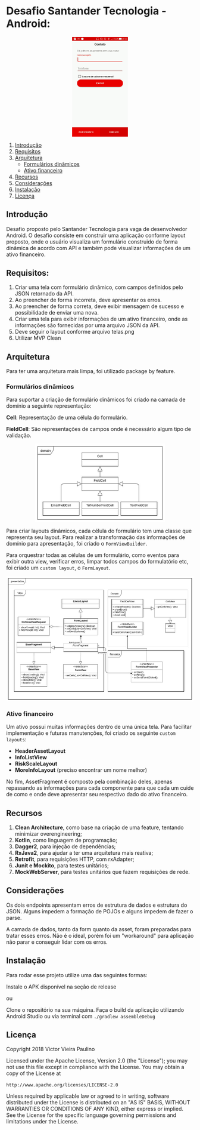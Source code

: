 # Desafio Santander Tecnologia - Android:

<p align="center">
  <img src="images/app.gif" align="center" width=150>
</p>

1. [Introdução](#introduction) 
2. [Requisitos](#requirements) 
3. [Arquitetura](#architecture) 
   * [Formulários dinâmicos](#form) 
   * [Ativo financeiro](#asset) 
4. [Recursos](#resources)
5. [Considerações](#considerations)
5. [Instalação](#setup)  
6. [Licença](#license)
<a name="introduction" />

## Introdução

Desafio proposto pelo Santander Tecnologia para vaga de desenvolvedor Android. O desafio consiste em construir uma aplicação conforme layout proposto, onde o usuário visualiza um formulário construido de forma dinâmica de acordo com API e também pode visualizar informações de um ativo financeiro.
<a name="requirements" />

## Requisitos:

1. Criar uma tela com formulário dinâmico, com campos definidos pelo JSON retornado da API.
2. Ao preencher de forma incorreta, deve apresentar os erros.
3. Ao preencher de forma correta, deve exibir mensagem de sucesso e possibilidade de enviar uma nova.
4. Criar uma tela para exibir informações de um ativo financeiro, onde as informações são fornecidas por uma arquivo JSON da API.
5. Deve seguir o layout conforme arquivo telas.png
6. Utilizar MVP Clean
<a name="architecture" />

## Arquitetura

Para ter uma arquitetura mais limpa, foi utilizado package by feature. 
<a name="form" />

### Formulários dinâmicos

Para suportar a criação de formulário dinâmicos foi criado na camada de domínio a seguinte representação:

**Cell**: Representação de uma célula do formulário. 

**FieldCell**: São representações de campos onde é necessário algum tipo de validação. 

<p align="center">
  <img src="images/domain_layer.jpeg" align="center" width=350>
</p>

Para criar layouts dinâmicos, cada célula do formulário tem uma classe que representa seu layout. Para realizar a transformação das informações de domínio para apresentação, foi criado o ```FormViewBuilder```.

Para orquestrar todas as células de um formulário, como eventos para exibir outra view, verificar erros, limpar todos campos do formulatório etc, foi criado um ```custom layout```, o ```FormLayout```.

<p align="center">
  <img src="images/cell_presentation_layer.jpeg" align="center" width=750>
</p>
<a name="asset" />

### Ativo financeiro

Um ativo possui muitas informações dentro de uma única tela. Para facilitar implementação e futuras manutenções, foi criado os seguinte ```custom layouts```:

* **HeaderAssetLayout**
* **InfoListView**
* **RiskScaleLayout**
* **MoreInfoLayout** (preciso encontrar um nome melhor)

No fim, AssetFragment é composto pela combinação deles, apenas repassando as informações para cada componente para que cada um cuide de como e onde deve apresentar seu respectivo dado do ativo financeiro.
<a name="resources" />

## Recursos

 1. **Clean Architecture**, como base na criação de uma feature, tentando minimizar overengineering;
 2. **Kotlin**, como linguagem de programação;
 3. **Dagger2**, para injeção de dependências;
 4. **RxJava2**, para ajudar a ter uma arquitetura mais reativa;
 5. **Retrofit**, para requisições HTTP, com rxAdapter;
 6. **Junit e Mockito**, para testes unitários;
 7. **MockWebServer**, para testes unitários que fazem requisições de rede.
<a name="considerations" />
 
## Considerações

Os dois endpoints apresentam erros de estrutura de dados e estrutura do JSON. Alguns impedem a formação de POJOs e alguns impedem de fazer o parse. 

A camada de dados, tanto da form quanto da asset, foram preparadas para tratar esses erros. Não é o ideal, porém foi um "workaround" para aplicação não parar e conseguir lidar com os erros.
<a name="setup" />

## Instalação

Para rodar esse projeto utilize uma das seguintes formas:

Instale o APK disponível na seção de release

ou

Clone o repositório na sua máquina.
Faça o build da aplicação utilizando Android Studio ou via terminal com ```./gradlew assembleDebug```

<a name="license" />

## Licença
<aside class="notice">
  
Copyright 2018 Victor Vieira Paulino

Licensed under the Apache License, Version 2.0 (the "License");
you may not use this file except in compliance with the License.
You may obtain a copy of the License at

    http://www.apache.org/licenses/LICENSE-2.0

Unless required by applicable law or agreed to in writing, software
distributed under the License is distributed on an "AS IS" BASIS,
WITHOUT WARRANTIES OR CONDITIONS OF ANY KIND, either express or implied.
See the License for the specific language governing permissions and
limitations under the License.

</aside>
